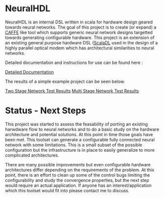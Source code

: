 # NeuralHDL

NeuralHDL is an internal DSL written in scala for hardware design geared towards neural networks. The goal of this project is to create (or expand) a [CAFFE](http://caffe.berkeleyvision.org/) like tool which supports generic neural network designs targetted towards generating configurable hardware. This project is an extension of an existing general purpose hardware DSL ([ScalaDL](https://github.com/andywag/ScalaDL) used in the design of a highly parallel optical modem which has architectural similarities to neural networks.

Detailed documentation and instructions for use can be found here :  

[Detailed Documentation](https://andywag.github.io/NeuralHDL/index.html)

The results of a simple example project can be seen below. 

[Two Stage Network Test Results](https://github.com/andywag/NeuralHDL/blob/master/docs/results/TwoStage.ipynb)
[Multi Stage Network Test Results](https://github.com/andywag/NeuralHDL/blob/master/docs/results/MultiStage.ipynb)


# Status - Next Steps

This project was started to assess the feasability of porting an existing harwdware flow to neural networks and to do a basic study on the hardware architecture and potential solutions. At this point in time those goals have been met. This toolset can generate a configurable fully connected neural network with some limitations. This is a small subset of the possible configuration but the infrastructure is in place to easily generalize to more complicated architectures. 

There are many possible improvements but even configurable hardware architectures differ depending on the requirements of the problem. At this point, there is an effort to clean up some of the control bugs limiting the configurability and study the convergence properties, but the next step would require an actual application. If anyone has an interest/application which this toolset would fit into please contact me to discuss. 
 

